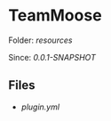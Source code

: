 TeamMoose
===========
Folder: <i>resources</i><p>
Since: <i>0.0.1-SNAPSHOT</i><br>

Files
---

- <i>plugin.yml</i>